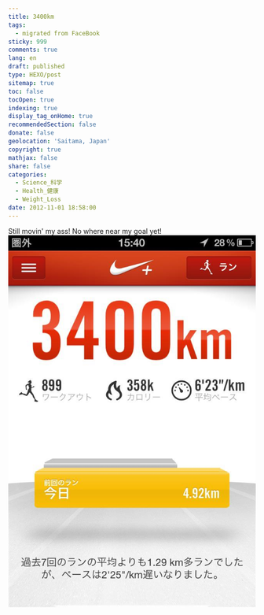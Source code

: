 ```yaml
---
title: 3400km
tags:
  - migrated from FaceBook
sticky: 999
comments: true
lang: en
draft: published
type: HEXO/post
sitemap: true
toc: false
tocOpen: true
indexing: true
display_tag_onHome: true
recommendedSection: false
donate: false
geolocation: 'Saitama, Japan'
copyright: true
mathjax: false
share: false
categories:
  - Science_科学
  - Health_健康
  - Weight_Loss
date: 2012-11-01 18:58:00
---
```


 Still movin' my ass! No where near my goal yet!
 ![](./3400km/26643_373903966028811_385395214_n_373903966028811.jpg)
